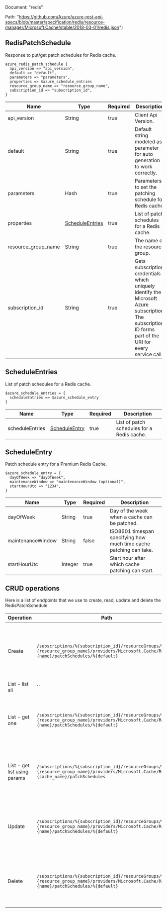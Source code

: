 Document: "redis"


Path: "https://github.com/Azure/azure-rest-api-specs/blob/master/specification/redis/resource-manager/Microsoft.Cache/stable/2018-03-01/redis.json")

## RedisPatchSchedule

Response to put/get patch schedules for Redis cache.

```puppet
azure_redis_patch_schedule {
  api_version => "api_version",
  default => "default",
  parameters => "parameters",
  properties => $azure_schedule_entries
  resource_group_name => "resource_group_name",
  subscription_id => "subscription_id",
}
```

| Name        | Type           | Required       | Description       |
| ------------- | ------------- | ------------- | ------------- |
|api_version | String | true | Client Api Version. |
|default | String | true | Default string modeled as parameter for auto generation to work correctly. |
|parameters | Hash | true | Parameters to set the patching schedule for Redis cache. |
|properties | [ScheduleEntries](#scheduleentries) | true | List of patch schedules for a Redis cache. |
|resource_group_name | String | true | The name of the resource group. |
|subscription_id | String | true | Gets subscription credentials which uniquely identify the Microsoft Azure subscription. The subscription ID forms part of the URI for every service call. |
        
## ScheduleEntries

List of patch schedules for a Redis cache.

```puppet
$azure_schedule_entries = {
  scheduleEntries => $azure_schedule_entry
}
```

| Name        | Type           | Required       | Description       |
| ------------- | ------------- | ------------- | ------------- |
|scheduleEntries | [ScheduleEntry](#scheduleentry) | true | List of patch schedules for a Redis cache. |
        
## ScheduleEntry

Patch schedule entry for a Premium Redis Cache.

```puppet
$azure_schedule_entry = {
  dayOfWeek => "dayOfWeek",
  maintenanceWindow => "maintenanceWindow (optional)",
  startHourUtc => "1234",
}
```

| Name        | Type           | Required       | Description       |
| ------------- | ------------- | ------------- | ------------- |
|dayOfWeek | String | true | Day of the week when a cache can be patched. |
|maintenanceWindow | String | false | ISO8601 timespan specifying how much time cache patching can take.  |
|startHourUtc | Integer | true | Start hour after which cache patching can start. |



## CRUD operations

Here is a list of endpoints that we use to create, read, update and delete the RedisPatchSchedule

| Operation | Path | Verb | Description | OperationID |
| ------------- | ------------- | ------------- | ------------- | ------------- |
|Create|`/subscriptions/%{subscription_id}/resourceGroups/%{resource_group_name}/providers/Microsoft.Cache/Redis/%{name}/patchSchedules/%{default}`|Put|Create or replace the patching schedule for Redis cache (requires Premium SKU).|PatchSchedules_CreateOrUpdate|
|List - list all|``||||
|List - get one|`/subscriptions/%{subscription_id}/resourceGroups/%{resource_group_name}/providers/Microsoft.Cache/Redis/%{name}/patchSchedules/%{default}`|Get|Gets the patching schedule of a redis cache (requires Premium SKU).|PatchSchedules_Get|
|List - get list using params|`/subscriptions/%{subscription_id}/resourceGroups/%{resource_group_name}/providers/Microsoft.Cache/Redis/%{cache_name}/patchSchedules`|Get|Gets all patch schedules in the specified redis cache (there is only one).|PatchSchedules_ListByRedisResource|
|Update|`/subscriptions/%{subscription_id}/resourceGroups/%{resource_group_name}/providers/Microsoft.Cache/Redis/%{name}/patchSchedules/%{default}`|Put|Create or replace the patching schedule for Redis cache (requires Premium SKU).|PatchSchedules_CreateOrUpdate|
|Delete|`/subscriptions/%{subscription_id}/resourceGroups/%{resource_group_name}/providers/Microsoft.Cache/Redis/%{name}/patchSchedules/%{default}`|Delete|Deletes the patching schedule of a redis cache (requires Premium SKU).|PatchSchedules_Delete|
